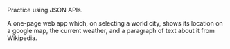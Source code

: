 Practice using JSON APIs. 

A one-page web app which, on selecting a world city, shows its location on a google map, the current weather, and a paragraph of text about it from Wikipedia.
